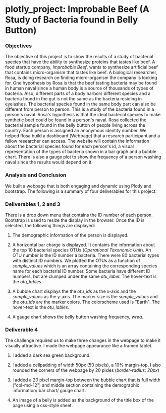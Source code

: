 # plotly_project: Improbable Beef (A Study of Bacteria found in Belly Button)

### **Objectives**

The objective of this project is to show the results of a study of bacterial species that have the ability to synthesize proteins that tastes like beef. A food startup company, _Improbable Beef_, wants to synthesize artificial beef that contains micro-organism that tastes like beef. A biological researcher, Rosa, is doing research on finding micro-organism the company is looking for. One hypothesis by Rosa is that the beef tasting bacteria may be found in human naval since a human body is a source of thousands of types of bacteria. Also, different parts of a body harbors different species and a bacteria found in the gut is not the same as the bacteria residing in eyelashes. The bacterial species found in the same body part can also be different from person to person. This is a study of the bacteria found in a person's naval. Rosa's hypothesis is that the ideal bacterial species to make synthetic beef could be found in a person's naval. Rosa collected the bacterial sample found in the belly button of people living across the country. Each person is assigned an anonymous identity number. We helped Rosa build a dashboard (Webpage) that a research participant and a fellow researcher can access. The website will contain the information about the bacterial species found for each person's id, a visual representation of the types of bacteria shown in a bar graph and a bubble chart. There is also a gauge plot to show the frequency of a person washing naval since the results would depend on it.

### **Analysis and Conclusion**

We built a webpage that is both engaging and dynamic using Plotly and bootstrap. The following is a summary of four deliverables for this project. 

### Deliverables 1, 2 and 3

There is a drop down menu that contains the ID number  of each person. Bootstrap is used to resize the display in the browser.  Once the ID is selected, the following things are displayed:
1. The demographic information of the person is displayed. 

2.  A horizontal bar charge is displayed. It contains the information about the top 10 bacterial species OTUs (_Operational Taxonomic Unit_). An OTU number is the ID number a bacteria. There were 80 bacterial types with distinct ID numbers. We plotted the OTUs as a function of *sample_values* which is an array containing the corresponding species name for each bacterial ID number. Some bacteria have different ID numbers, but are clumped under the same *otu_label*. The hover-text is the *otu_lables*. 

3. A bubble  chart displays the the *otu_ids* as the x-axis and the *sample_values* as the y-axis. The marker size is the *sample_values* and the *otu_ids* are the marker colors. The colorscheme used is "Earth". The hover-text is the *otu_lables*. 

4. A gauge chart shows the belly button washing frequency, _wreq_. 


### Deliverable 4

The challenge required us to make three changes in the webpage to make it visually attractive. I made the webpage appearance like a framed tablet. 

1. I added a dark sea green background. 

2. I added a cellpadding of width 50px (50 pixels), a 10% margin-top. I also rounded the corners of the webpage by 20 pixles (*border-radius: 20px*)

3. I added a 20 pixel margin-top between the bubble chart that is full width ("col-md-12") and middle section containing the demographic information/ bar chart/ gauge chart. 

4. An image of a belly is added as the background of the title box of the page using a css-style sheet.